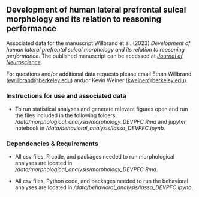 ## Development of human lateral prefrontal sulcal morphology and its relation to reasoning performance
Associated data for the manuscript Willbrand et al. (2023) *Development of human lateral prefrontal sulcal morphology and its relation to reasoning performance*. 
The published manuscript can be accessed at [*Journal of Neuroscience*](https://www.jneurosci.org/content/43/14/2552).

For questions and/or additional data requests please email Ethan Willbrand (ewillbrand@berkeley.edu) and/or Kevin Weiner (kweiner@berkeley.edu).
  
### Instructions for use and associated data ### 
  - To run statistical analyses and generate relevant figures open and run the files included in the following folders: */data/morphological_analysis/morphology_DEVPFC.Rmd* and jupyter notebook in */data/behavioral_analysis/lasso_DEVPFC.ipynb*.
 
### Dependencies & Requirements ###
  - All csv files, R code, and packages needed to run morphological analyses are located in */data/morphological_analysis/morphology_DEVPFC.Rmd*.

  - All csv files, Python code, and packages needed to run the behavioral analyses are located in */data/behavioral_analysis/lasso_DEVPFC.ipynb*. 
